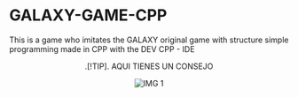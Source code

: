 # GALAXY-GAME-CPP
This is a game who imitates the GALAXY original game with structure simple programming made in CPP with the DEV CPP - IDE

<div align="center">

.[!TIP].
AQUI TIENES UN CONSEJO

![IMG 1](https://github.com/user-attachments/assets/25d20af1-555f-4e8f-9eb7-770aa8c779ec)

</div>
